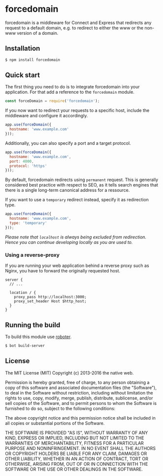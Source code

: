 # forcedomain

forcedomain is a middleware for Connect and Express that redirects any request to a default domain, e.g. to redirect to either the www or the non-www version of a domain.

## Installation

```bash
$ npm install forcedomain
```

## Quick start

The first thing you need to do is to integrate forcedomain into your application. For that add a reference to the `forcedomain` module.

```javascript
const forceDomain = require('forcedomain');
```

If you now want to redirect your requests to a specific host, include the middleware and configure it accordingly.

```javascript
app.use(forceDomain({
  hostname: 'www.example.com'
}));
```

Additionally, you can also specify a port and a target protocol.

```javascript
app.use(forceDomain({
  hostname: 'www.example.com',
  port: 4000,
  protocol: 'https'
}));
```

By default, forcedomain redirects using `permanent` request. This is generally considered best practice with respect to SEO, as it tells search engines that there is a single long-term canonical address for a ressource.

If you want to use a `temporary` redirect instead, specify it as redirection type.

```javascript
app.use(forceDomain({
  hostname: 'www.example.com',
  type: 'temporary'
}));
```

*Please note that `localhost` is always being excluded from redirection. Hence you can continue developing locally as you are used to.*

### Using a reverse-proxy

If you are running your web application behind a reverse proxy such as Nginx, you have to forward the originally requested host.

```
server {
  // ...

  location / {
    proxy_pass http://localhost:3000;
    proxy_set_header Host $http_host;
  }
}
```

## Running the build

To build this module use [roboter](https://www.npmjs.com/package/roboter).

```bash
$ bot build-server
```

## License

The MIT License (MIT)
Copyright (c) 2013-2016 the native web.

Permission is hereby granted, free of charge, to any person obtaining a copy of this software and associated documentation files (the "Software"), to deal in the Software without restriction, including without limitation the rights to use, copy, modify, merge, publish, distribute, sublicense, and/or sell copies of the Software, and to permit persons to whom the Software is furnished to do so, subject to the following conditions:

The above copyright notice and this permission notice shall be included in all copies or substantial portions of the Software.

THE SOFTWARE IS PROVIDED "AS IS", WITHOUT WARRANTY OF ANY KIND, EXPRESS OR IMPLIED, INCLUDING BUT NOT LIMITED TO THE WARRANTIES OF MERCHANTABILITY, FITNESS FOR A PARTICULAR PURPOSE AND NONINFRINGEMENT. IN NO EVENT SHALL THE AUTHORS OR COPYRIGHT HOLDERS BE LIABLE FOR ANY CLAIM, DAMAGES OR OTHER LIABILITY, WHETHER IN AN ACTION OF CONTRACT, TORT OR OTHERWISE, ARISING FROM, OUT OF OR IN CONNECTION WITH THE SOFTWARE OR THE USE OR OTHER DEALINGS IN THE SOFTWARE.
